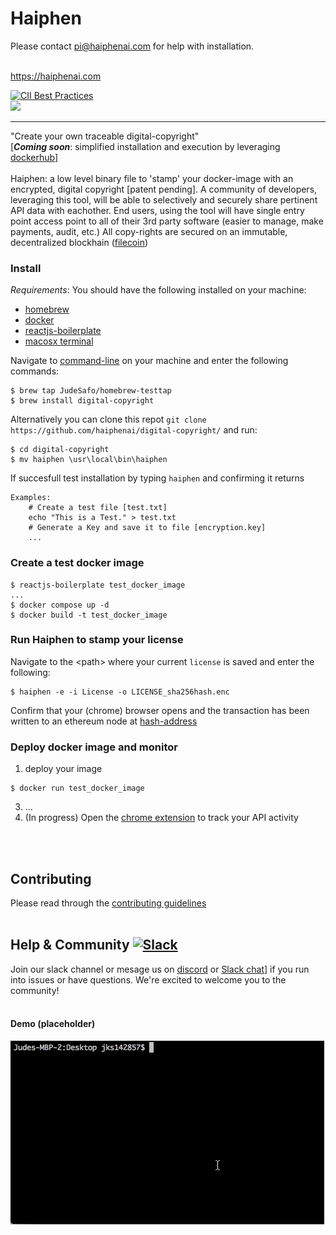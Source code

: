 # Haiphen 

Please contact pi@haiphenai.com for help with installation. 

<br>https://haiphenai.com<br> 

[![CII Best Practices](https://bestpractices.coreinfrastructure.org/projects/569/badge)](https://bestpractices.coreinfrastructure.org/projects/569)<br>
<img src="https://github.com/JudeSafo/digital-copyright/blob/master/logo/Snip20210901_8.png" width="400">

----
"Create your own traceable digital-copyright"<br>
\[**_Coming soon_**: simplified installation and execution by leveraging [dockerhub](https://hub.docker.com/r/jks142857/digital-copyright)\]<br><br>
Haiphen: a low level binary file to 'stamp' your docker-image with an encrypted, digital copyright \[patent pending\]. A community of developers, leveraging this tool, will be able to selectively and securely share pertinent API data with eachother. End users, using the tool will have single entry point access point to all of their 3rd party software (easier to manage, make payments, audit, etc.) All copy-rights are secured on an immutable, decentralized blockhain ([filecoin](https://filecoin.io/))   
   

### Install <a name="install"></a>
*_Requirements_*: You should have the following installed on your machine:
- [homebrew](https://brew.sh/) 
- [docker](https://www.docker.com/get-started)
- [reactjs-boilerplate](https://www.npmjs.com/package/reactjs-boilerplate)
- [macosx terminal](https://github.com/sickcodes/Docker-OSX) <br>

Navigate to [command-line](https://support.apple.com/guide/terminal/open-or-quit-terminal-apd5265185d-f365-44cb-8b09-71a064a42125/mac) on your machine and enter the following commands:<br>
```
$ brew tap JudeSafo/homebrew-testtap
$ brew install digital-copyright
```
Alternatively you can clone this repot `git clone https://github.com/haiphenai/digital-copyright/` and run: 
```
$ cd digital-copyright
$ mv haiphen \usr\local\bin\haiphen
```
If succesfull test installation by typing `haiphen` and confirming it returns

```
Examples:
    # Create a test file [test.txt]
    echo "This is a Test." > test.txt
    # Generate a Key and save it to file [encryption.key]
    ...
```
### Create a test docker image <a name="create_docker_image"></a>
```
$ reactjs-boilerplate test_docker_image
...
$ docker compose up -d
$ docker build -t test_docker_image

```
### Run Haiphen to stamp your license <a name="stamp_haiphen_license"></a>

Navigate to the \<path\> where your current `license` is saved and enter the following:
```
$ haiphen -e -i License -o LICENSE_sha256hash.enc
```
Confirm that your (chrome) browser opens and the transaction has been written to an ethereum node at [hash-address](/https://ipfs.infura.io/ipfs/) 

### Deploy docker image and monitor <a name="deploy_docker"></a>
1. deploy your image
```
$ docker run test_docker_image
```
3. ...
4. (In progress) Open the [chrome extension](https://chrome.google.com/webstore/detail/haiphen-an-api-marketplac/klolgapgdelcegmhiklbpacjdaiknimb) to track your API activity 

<br><br>
## Contributing

Please read through the [contributing guidelines](./CONTRIBUTING.md)
<br><br>

## Help & Community [![Slack](https://www.google.com/url?q=https%3A%2F%2Fjoin.slack.com%2Ft%2Fhaiphenworkspace%2Fshared_invite%2Fzt-108madwc5-B5IjsD5QIscdRifdFnZLLw&sa=D&sntz=1&usg=AFQjCNGjPPJGC3eRcXjt8s5o13nZQAQ4_A)](https://the-guild.dev/discord)

Join our slack channel or mesage us on [discord](jks142857#2350) or [Slack chat](https://www.google.com/url?q=https%3A%2F%2Fjoin.slack.com%2Ft%2Fhaiphenworkspace%2Fshared_invite%2Fzt-108madwc5-B5IjsD5QIscdRifdFnZLLw&sa=D&sntz=1&usg=AFQjCNGjPPJGC3eRcXjt8s5o13nZQAQ4_A)] if you run into issues or have questions. We're excited to welcome you to the community!
<br><br>

#### Demo (placeholder)
![demo](logo/main.gif)
